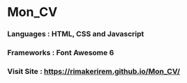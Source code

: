 # Mon_CV

### Languages : HTML, CSS and Javascript

### Frameworks : Font Awesome 6

### Visit Site : https://rimakerirem.github.io/Mon_CV/